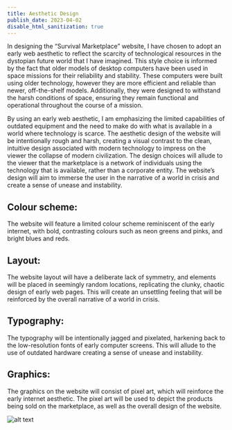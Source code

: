 ```yaml
---
title: Aesthetic Design
publish_date: 2023-04-02
disable_html_sanitization: true
---
```


In designing the “Survival Marketplace” website, I have chosen to adopt an early web aesthetic to reflect the scarcity of technological resources in the dystopian future world that I have imagined. This style choice is informed by the fact that older models of desktop computers have been used in space missions for their reliability and stability. These computers were built using older technology, however they are more efficient and reliable than newer, off-the-shelf models. Additionally, they were designed to withstand the harsh conditions of space, ensuring they remain functional and operational throughout the course of a mission. 

By using an early web aesthetic, I am emphasizing the limited capabilities of outdated equipment and the need to make do with what is available in a world where technology is scarce. The aesthetic design of the website will be intentionally rough and harsh, creating a visual contrast to the clean, intuitive design associated with modern technology to impress on the viewer the collapse of modern civilization. The design choices will allude to the viewer that the marketplace is a network of individuals using the technology that is available, rather than a corporate entity. The website’s design will aim to immerse the user in the narrative of a world in crisis and create a sense of unease and instability.

## Colour scheme: 
The website will feature a limited colour scheme reminiscent of the early internet, with bold, contrasting colours such as neon greens and pinks, and bright blues and reds.

## Layout: 
The website layout will have a deliberate lack of symmetry, and elements will be placed in seemingly random locations, replicating the clunky, chaotic design of early web pages. This will create an unsettling feeling that will be reinforced by the overall narrative of a world in crisis.

## Typography: 
The typography will be intentionally jagged and pixelated, harkening back to the low-resolution fonts of early computer screens. This will allude to the use of outdated hardware creating a sense of unease and instability.

## Graphics: 
The graphics on the website will consist of pixel art, which will reinforce the early internet aesthetic. The pixel art will be used to depict the products being sold on the marketplace, as well as the overall design of the website.

![alt text](C:\Users\annab\Documents\survival_marketplace\images\stylepic.jpg)